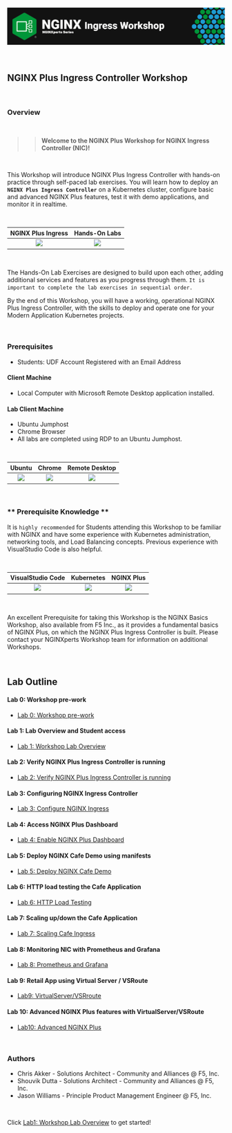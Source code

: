 ![NGINX NIC](media/nginx-ingress-workshop-banner.png)

<br/>

## NGINX Plus Ingress Controller Workshop

<br/>

### Overview

<br/>

> ><strong>Welcome to the NGINX Plus Workshop for NGINX Ingress Controller (NIC)!</strong>

<br/>

This Workshop will introduce NGINX Plus Ingress Controller with hands-on practice through self-paced lab exercises.  You will learn how to deploy an **`NGINX Plus Ingress Controller`** on a Kubernetes cluster, configure basic and advanced NGINX Plus features, test it with demo applications, and monitor it in realtime. 

<br/>

NGINX Plus Ingress  |  Hands-On Labs
:-------------------------:|:-------------------------:
![](media/nginx-ingress-icon.png)  |  ![](media/developer-seated.svg)

<br/>

The Hands-On Lab Exercises are designed to build upon each other, adding additional services and features as you progress through them.  `It is important to complete the lab exercises in sequential order.`

By the end of this Workshop, you will have a working, operational NGINX Plus Ingress Controller, with the skills to deploy and operate one for your Modern Application Kubernetes projects.

<br/>

### Prerequisites

- Students:  UDF Account Registered with an Email Address

#### Client Machine

- Local Computer with Microsoft Remote Desktop application installed.

#### Lab Client Machine
- Ubuntu Jumphost
- Chrome Browser 
- All labs are completed using RDP to an Ubuntu Jumphost.

<br/>

Ubuntu | Chrome  |  Remote Desktop
:-------------------------:|:-------------------------:|:-------------------------:
![](media/ubuntu-icon.png)  |![](media/chrome-icon.png)  |![](media/rdp-icon.png)

</br>

### ** Prerequisite Knowledge **

It is `highly recommended` for Students attending this Workshop to be familiar with NGINX and have some experience with Kubernetes administration, networking tools, and Load Balancing concepts.  Previous experience with VisualStudio Code is also helpful.

</br>

VisualStudio Code  |  Kubernetes  |  NGINX Plus
:-------------------------:|:-------------------------:|:-------------------------:
![](media/vs-code-icon.png)  |  ![](media/kubernetes-icon.png)   |  ![](media/nginx-plus-icon.png)

<br/>

An excellent Prerequisite for taking this Workshop is the NGINX Basics Workshop, also available from F5 Inc., as it provides a fundamental basics of NGINX Plus, on which the NGINX Plus Ingress Controller is built.  Please contact your NGINXperts Workshop team for information on additional Workshops.

</br>

## Lab Outline

#### Lab 0: Workshop pre-work
- [Lab 0: Workshop pre-work](lab0/readme.md)

#### Lab 1: Lab Overview and Student access
- [Lab 1: Workshop Lab Overview](lab1/readme.md)

#### Lab 2: Verify NGINX Plus Ingress Controller is running
- [Lab 2: Verify NGINX Plus Ingress Controller is running](lab2/readme.md)

#### Lab 3: Configuring NGINX Ingress Controller  
- [Lab 3: Configure NGINX Ingress](lab3/readme.md)

#### Lab 4: Access NGINX Plus Dashboard
- [Lab 4: Enable NGINX Plus Dashboard](lab4/readme.md)

#### Lab 5: Deploy NGINX Cafe Demo using manifests
- [Lab 5: Deploy NGINX Cafe Demo](lab5/readme.md)

#### Lab 6: HTTP load testing the Cafe Application
- [Lab 6: HTTP Load Testing](lab6/readme.md)

#### Lab 7: Scaling up/down the Cafe Application
- [Lab 7: Scaling Cafe Ingress](lab7/readme.md)

#### Lab 8: Monitoring NIC with Prometheus and Grafana
- [Lab 8: Prometheus and Grafana](lab8/readme.md)

#### Lab 9: Retail App using Virtual Server / VSRoute
- [Lab9: VirtualServer/VSRroute](lab9/readme.md)

#### Lab 10: Advanced NGINX Plus features with VirtualServer/VSRoute
- [Lab10: Advanced NGINX Plus](lab10/readme.md)

<br/>

### Authors
- Chris Akker - Solutions Architect - Community and Alliances @ F5, Inc.
- Shouvik Dutta - Solutions Architect - Community and Alliances @ F5, Inc.
- Jason Williams - Principle Product Management Engineer @ F5, Inc.

<br/>

Click [Lab1: Workshop Lab Overview](lab1/readme.md) to get started! 
